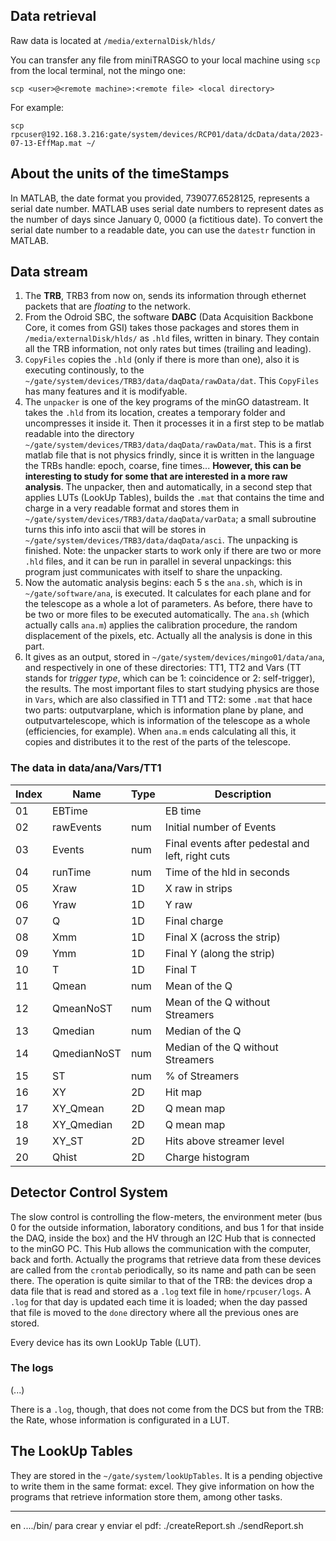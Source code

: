 ## Data retrieval

Raw data is located at `/media/externalDisk/hlds/`

You can transfer any file from miniTRASGO to your local machine using `scp` from the local terminal, not the mingo one:

    scp <user>@<remote machine>:<remote file> <local directory>
  
  For example:

    scp rpcuser@192.168.3.216:gate/system/devices/RCP01/data/dcData/data/2023-07-13-EffMap.mat ~/


## About the units of the timeStamps
In MATLAB, the date format you provided, 739077.6528125, represents a serial date number. MATLAB uses serial date numbers to represent dates as the number of days since January 0, 0000 (a fictitious date). To convert the serial date number to a readable date, you can use the `datestr` function in MATLAB.


## Data stream

1. The **TRB**, TRB3 from now on, sends its information through ethernet packets that are *floating* to the network.
2. From the Odroid SBC, the software **DABC** (Data Acquisition Backbone Core, it comes from GSI) takes those packages and stores them in `/media/externalDisk/hlds/` as `.hld` files, written in binary. They contain all the TRB information, not only rates but times (trailing and leading).
3. `CopyFiles` copies the `.hld` (only if there is more than one), also it is executing continously, to the `~/gate/system/devices/TRB3/data/daqData/rawData/dat`. This `CopyFiles` has many features and it is modifyable.
4. The `unpacker` is one of the key programs of the minGO datastream. It takes the `.hld` from its location, creates a temporary folder and uncompresses it inside it. Then it processes it in a first step to be matlab readable into the directory `~/gate/system/devices/TRB3/data/daqData/rawData/mat`. This is a first matlab file that is not physics frindly, since it is written in the language the TRBs handle: epoch, coarse, fine times... **However, this can be interesting to study for some that are interested in a more raw analysis**. The unpacker, then and automatically, in a second step that applies LUTs (LookUp Tables), builds the `.mat` that contains the time and charge in a very readable format and stores them in `~/gate/system/devices/TRB3/data/daqData/varData`; a small subroutine turns this info into ascii that will be stores in `~/gate/system/devices/TRB3/data/daqData/asci`. The unpacking is finished. Note: the unpacker starts to work only if there are two or more `.hld` files, and it can be run in parallel in several unpackings: this program just communicates with itself to share the unpacking.
5. Now the automatic analysis begins: each 5 s the `ana.sh`, which is in `~/gate/software/ana`, is executed. It calculates for each plane and for the telescope as a whole a lot of parameters. As before, there have to be two or more files to be executed automatically. The `ana.sh` (which actually calls `ana.m`) applies the calibration procedure, the random displacement of the pixels, etc. Actually all the analysis is done in this part.
6. It gives as an output, stored in `~/gate/system/devices/mingo01/data/ana`, and respectively in one of these directories: TT1, TT2 and Vars (TT stands for *trigger type*, which can be 1: coincidence or 2: self-trigger), the results. The most important files to start studying physics are those in `Vars`, which are also classified in TT1 and TT2: some `.mat` that hace two parts: outputvarplane, which is information plane by plane, and outputvartelescope, which is information of the telescope as a whole (efficiencies, for example). When `ana.m` ends calculating all this, it copies and distributes it to the rest of the parts of the telescope.


### The data in data/ana/Vars/TT1

| Index | Name         | Type | Description                                          |
|-------|--------------|------|------------------------------------------------------|
| 01    | EBTime       |      | EB time                                              |
| 02    | rawEvents    | num  | Initial number of Events                             |
| 03    | Events       | num  | Final events after pedestal and left, right cuts    |
| 04    | runTime      | num  | Time of the hld in seconds                          |
| 05    | Xraw         | 1D   | X raw in strips                                      |
| 06    | Yraw         | 1D   | Y raw                                                |
| 07    | Q            | 1D   | Final charge                                         |
| 08    | Xmm          | 1D   | Final X (across the strip)                           |
| 09    | Ymm          | 1D   | Final Y (along the strip)                            |
| 10    | T            | 1D   | Final T                                              |
| 11    | Qmean        | num  | Mean of the Q                                        |
| 12    | QmeanNoST    | num  | Mean of the Q without Streamers                     |
| 13    | Qmedian      | num  | Median of the Q                                      |
| 14    | QmedianNoST  | num  | Median of the Q without Streamers                   |
| 15    | ST           | num  | % of Streamers                                       |
| 16    | XY           | 2D   | Hit map                                              |
| 17    | XY_Qmean     | 2D   | Q mean map                                           |
| 18    | XY_Qmedian   | 2D   | Q mean map                                           |
| 19    | XY_ST        | 2D   | Hits above streamer level                            |
| 20    | Qhist        | 2D   | Charge histogram                                     |


## Detector Control System
The slow control is controlling the flow-meters, the environment meter (bus 0 for the outside information, laboratory conditions, and bus 1 for that inside the DAQ, inside the box) and the HV through an I2C Hub that is connected to the minGO PC. This Hub allows the communication with the computer, back and forth. Actually the programs that retrieve data from these devices are called from the `crontab` periodically, so its name and path can be seen there. The operation is quite similar to that of the TRB: the devices drop a data file that is read and stored as a `.log` text file in `home/rpcuser/logs`. A `.log` for that day is updated each time it is loaded; when the day passed that file is moved to the `done` directory where all the previous ones are stored.

Every device has its own LookUp Table (LUT).

### The logs
(...)

There is a `.log`, though, that does not come from the DCS but from the TRB: the Rate, whose information is configurated in a LUT.


## The LookUp Tables
They are stored in the `~/gate/system/lookUpTables`. It is a pending objective to write them in the same format: excel. They give information on how the programs that retrieve information store them, among other tasks.


--------------------

en ..../bin/ para crear y enviar el pdf:
./createReport.sh
./sendReport.sh
